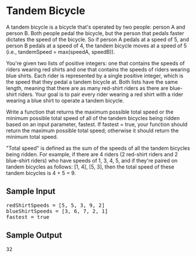 # Tandem Bicycle

A tandem bicycle is a bicycle that's operated by two people: person A and person B. Both people pedal the bicycle, but the person that pedals faster dictates the speed of the bicycle. So if person A pedals at a speed of 5, and person B pedals at a speed of 4, the tandem bicycle moves at a speed of 5 (i.e., tandemSpeed = max(speedA, speedB)). 

You're given two lists of positive integers: one that contains the speeds of riders wearing red shirts and one that contains the speeds of riders wearing blue shirts. Each rider is represented by a single positive integer, which is the speed that they pedal a tandem bicycle at. Both lists have the same length, meaning that there are as many red-shirt riders as there are blue-shirt riders. Your goal is to pair every rider wearing a red shirt with a rider wearing a blue shirt to operate a tandem bicycle.

Write a function that returns the maximum possible total speed or the minimum possible total speed of all of the tandem bicycles being ridden based on an input parameter, fastest. If fastest = true, your function should return the maximum possible total speed; otherwise it should return the minimum total speed. 

"Total speed" is defined as the sum of the speeds of all the tandem bicycles being ridden. For example, if there are 4 riders (2 red-shirt riders and 2 blue-shirt riders) who have speeds of 1, 3, 4, 5, and if they're paired on tandem bicycles as follows: [1, 4], [5, 3], then the total speed of these tandem bicycles is 4 + 5 = 9. 


## Sample Input

<pre>
redShirtSpeeds = [5, 5, 3, 9, 2]
blueShirtSpeeds = [3, 6, 7, 2, 1] 
fastest = true
</pre>

## Sample Output

<pre>
32
</pre>
